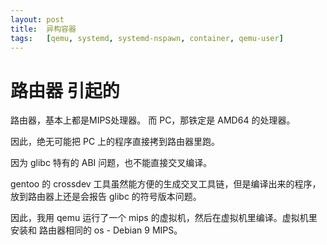 ```yaml
---
layout: post
title:  异构容器
tags:   [qemu, systemd, systemd-nspawn, container, qemu-user]
---
```


# 路由器 引起的

路由器，基本上都是MIPS处理器。
而 PC，那铁定是 AMD64 的处理器。

因此，绝无可能把 PC 上的程序直接拷到路由器里跑。

因为 glibc 特有的 ABI 问题，也不能直接交叉编译。

gentoo 的 crossdev 工具虽然能方便的生成交叉工具链，但是编译出来的程序，放到路由器上还是会报告 glibc 的符号版本问题。

因此，我用 qemu 运行了一个 mips 的虚拟机，然后在虚拟机里编译。虚拟机里安装和 路由器相同的 os - Debian 9 MIPS。

